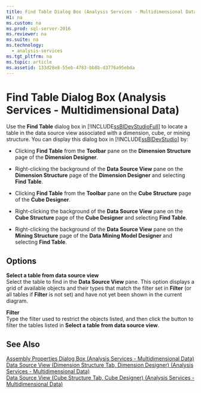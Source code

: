 ```yaml
---
title: Find Table Dialog Box (Analysis Services - Multidimensional Data)
H1: na
ms.custom: na
ms.prod: sql-server-2016
ms.reviewer: na
ms.suite: na
ms.technology: 
  - analysis-services
ms.tgt_pltfrm: na
ms.topic: article
ms.assetid: 133d28e8-55eb-4783-bb8b-d3776a95ebda
---
```

# Find Table Dialog Box (Analysis Services - Multidimensional Data)
  Use the **Find Table** dialog box in [!INCLUDE[ssBIDevStudioFull](../../Token/Other/ssBIDevStudioFull_md.md)] to locate a table in the data source view associated with a dimension, cube, or mining structure. You can display this dialog box in [!INCLUDE[ssBIDevStudio](../../Token/Other/ssBIDevStudio_md.md)] by:  
  
-   Clicking **Find Table** from the **Toolbar** pane on the **Dimension Structure** page of the **Dimension Designer**.  
  
-   Right\-clicking the background of the **Data Source View** pane on the **Dimension Structure** page of the **Dimension Designer** and selecting **Find Table**.  
  
-   Clicking **Find Table** from the **Toolbar** pane on the **Cube Structure** page of the **Cube Designer**.  
  
-   Right\-clicking the background of the **Data Source View** pane on the **Cube Structure** page of the **Cube Designer** and selecting **Find Table**.  
  
-   Right\-clicking the background of the **Data Source View** pane on the **Mining Structure** page of the **Data Mining Model Designer** and selecting **Find Table**.  
  
## Options  
 **Select a table from data source view**  
 Select the table to find in the **Data Source View** pane. This option displays a grid of available objects and their types that match the filter set in **Filter** \(or all tables if **Filter** is not set\) and have not yet been shown in the current diagram.  
  
 **Filter**  
 Type the filter used to restrict the objects listed, and then click the button to filter the tables listed in **Select a table from data source view**.  
  
## See Also  
 [Assembly Properties Dialog Box &#40;Analysis Services - Multidimensional Data&#41;](../../Topics/TopicNameNotContainA/Assembly-Properties-Dialog-Box--Analysis-Services---Multidimensional-Data-.md)   
 [Data Source View &#40;Dimension Structure Tab, Dimension Designer&#41; &#40;Analysis Services - Multidimensional Data&#41;](../../Topics/TopicNameNotContainA/Data-Source-View--Dimension-Structure-Tab--Dimension-Designer---Analysis-Services---Multidimensional-Data-.md)   
 [Data Source View &#40;Cube Structure Tab, Cube Designer&#41; &#40;Analysis Services - Multidimensional Data&#41;](../../Topics/TopicNameNotContainA/Data-Source-View--Cube-Structure-Tab--Cube-Designer---Analysis-Services---Multidimensional-Data-.md)  
  
  